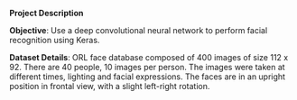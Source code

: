 **Project Description**

**Objective**: Use a deep convolutional neural network to perform facial recognition using Keras.

**Dataset Details**: ORL face database composed of 400 images of size 112 x 92. There are 40 people,
10 images per person. The images were taken at different times, lighting and facial expressions.
The faces are in an upright position in frontal view, with a slight left-right rotation.
